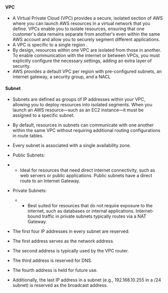 #### VPC

- A Virtual Private Cloud (VPC) provides a secure, isolated section of AWS where you can launch AWS resources in a virtual network that you define. VPCs enable you to isolate resources, ensuring that one customer's data remains separate from another's even within the same AWS account and allow you to securely segment different applications.
- A VPC is specific to a single region .
- By design, resources within one VPC are isolated from those in another. To enable communication with the internet or between VPCs, you must explicitly configure the necessary settings, adding an extra layer of security. 
- AWS provides a default VPC per region with pre-configured subnets, an internet gateway, a security group, and a NACL


#### Subnet

- Subnets are defined as groups of IP addresses within your VPC, allowing you to deploy resources into isolated segments. When you launch an AWS resource—such as an EC2 instance—it must be assigned to a specific subnet.
- By default, resources in subnets can communicate with one another within the same VPC without requiring additional routing configurations in route tables.
- Every subnet is associated with a single availability zone. 

- Public Subnets:
  
- - Ideal for resources that need direct internet connectivity, such as web servers or public applications. Public subnets have a direct route to an Internet Gateway.

- Private Subnets:
  - - Best suited for resources that do not require exposure to the internet, such as databases or internal applications. Internet-bound traffic in private subnets typically routes via a NAT Gateway.

- The first four IP addresses in every subnet are reserved:
- The first address serves as the network address.
- The second address is typically used by the VPC router.
- The third address is reserved for DNS.
- The fourth address is held for future use.
- Additionally, the last IP address in a subnet (e.g., 192.168.10.255 in a /24 subnet) is reserved as the broadcast address.


